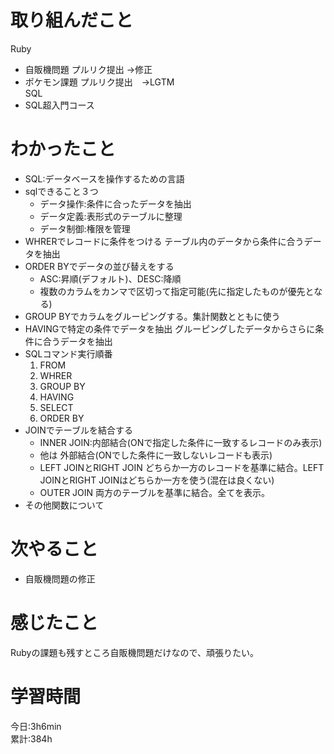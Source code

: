 # 取り組んだこと       
Ruby
- 自販機問題 プルリク提出 →修正 
- ポケモン課題 プルリク提出　→LGTM  
SQL
- SQL超入門コース
# わかったこと
- SQL:データベースを操作するための言語
- sqlできること３つ
    - データ操作:条件に合ったデータを抽出
    - データ定義:表形式のテーブルに整理
    - データ制御:権限を管理
- WHRERでレコードに条件をつける
  テーブル内のデータから条件に合うデータを抽出   
- ORDER BYでデータの並び替えをする
    - ASC:昇順(デフォルト)、DESC:降順
    - 複数のカラムをカンマで区切って指定可能(先に指定したものが優先となる)
- GROUP BYでカラムをグルーピングする。集計関数とともに使う
- HAVINGで特定の条件でデータを抽出
  グルーピングしたデータからさらに条件に合うデータを抽出
- SQLコマンド実行順番
    1. FROM
    2. WHRER
    3. GROUP BY
    4. HAVING
    5. SELECT
    6. ORDER BY
- JOINでテーブルを結合する
    - INNER JOIN:内部結合(ONで指定した条件に一致するレコードのみ表示)
    - 他は 外部結合(ONでした条件に一致しないレコードも表示)
    - LEFT JOINとRIGHT JOIN
      どちらか一方のレコードを基準に結合。LEFT JOINとRIGHT JOINはどちらか一方を使う(混在は良くない)
    - OUTER JOIN
      両方のテーブルを基準に結合。全てを表示。
- その他関数について
# 次やること
- 自販機問題の修正    
# 感じたこと
Rubyの課題も残すところ自販機問題だけなので、頑張りたい。 
# 学習時間  
今日:3h6min  
累計:384h
